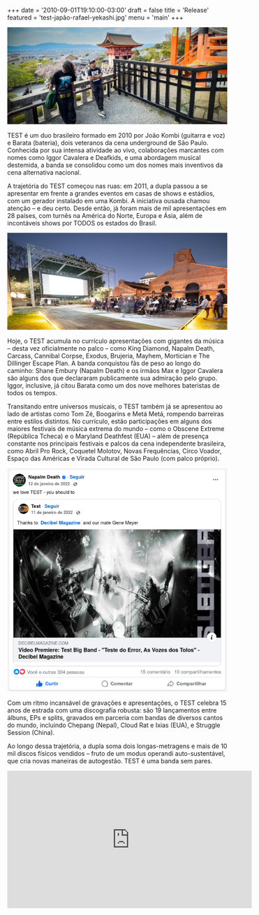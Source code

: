 +++
date = '2010-09-01T19:10:00-03:00'
draft = false
title = 'Release'
featured = 'test-japão-rafael-yekashi.jpg'
menu = 'main'
+++

![Test visitando templo no Japão](featured.jpg "Foto por Rafael Yekashi")

TEST é um duo brasileiro formado em 2010 por João Kombi (guitarra e voz) e Barata (bateria), dois veteranos da cena underground de São Paulo. Conhecida por sua intensa atividade ao vivo, colaborações marcantes com nomes como Iggor Cavalera e Deafkids, e uma abordagem musical destemida, a banda se consolidou como um dos nomes mais inventivos da cena alternativa nacional.

<!--more-->

A trajetória do TEST começou nas ruas: em 2011, a dupla passou a se apresentar em frente a grandes eventos em casas de shows e estádios, com um gerador instalado em uma Kombi. A iniciativa ousada chamou atenção – e deu certo. Desde então, já foram mais de mil apresentações em 28 países, com turnês na América do Norte, Europa e Ásia, além de incontáveis shows por TODOS os estados do Brasil.

![Documentário "Um Disco Normal" do Test sendo exibido na Cinemateca Brasileira](test-cinemateca-yokota.jpg "Foto por Fernando Yokota")

Hoje, o TEST acumula no currículo apresentações com gigantes da música – desta vez oficialmente no palco – como King Diamond, Napalm Death, Carcass, Cannibal Corpse, Exodus, Brujeria, Mayhem, Mortician e The Dillinger Escape Plan. A banda conquistou fãs de peso ao longo do caminho: Shane Embury (Napalm Death) e os irmãos Max e Iggor Cavalera são alguns dos que declararam publicamente sua admiração pelo grupo. Iggor, inclusive, já citou Barata como um dos nove melhores bateristas de todos os tempos.

Transitando entre universos musicais, o TEST também já se apresentou ao lado de artistas como Tom Zé, Boogarins e Metá Metá, rompendo barreiras entre estilos distintos. No currículo, estão participações em alguns dos maiores festivais de música extrema do mundo – como o Obscene Extreme (República Tcheca) e o Maryland Deathfest (EUA) – além de presença constante nos principais festivais e palcos da cena independente brasileira, como Abril Pro Rock, Coquetel Molotov, Novas Frequências, Circo Voador, Espaço das Américas e Virada Cultural de São Paulo (com palco próprio).

 <img src="facebook-napalm-death-post.png" alt="Postagem no facebook oficial do Napalm Death sobre o Test">

Com um ritmo incansável de gravações e apresentações, o TEST celebra 15 anos de estrada com uma discografia robusta: são 19 lançamentos entre álbuns, EPs e splits, gravados em parceria com bandas de diversos cantos do mundo, incluindo Chepang (Nepal), Cloud Rat e Ixias (EUA), e Struggle Session (China).

Ao longo dessa trajetória, a dupla soma dois longas-metragens e mais de 10 mil discos físicos vendidos – fruto de um modus operandi auto-sustentável, que cria novas maneiras de autogestão. TEST é uma banda sem pares.

<div class="youtube-video-container">
  <iframe
    width="560"
    height="315"
    src="https://www.youtube.com/embed/LODWRJGc1I8"
    frameborder="0"
    allow="accelerometer; autoplay; encrypted-media; gyroscope; picture-in-picture"
    allowfullscreen
  ></iframe>
</div>
